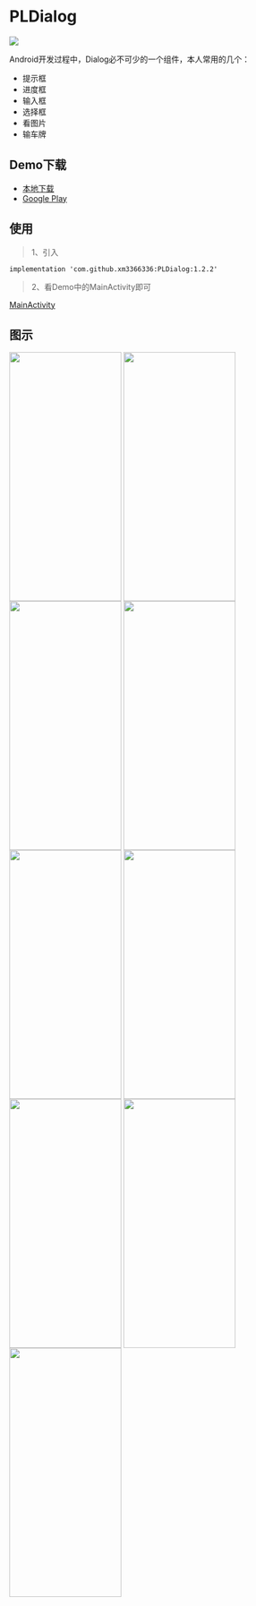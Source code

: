 # PLDialog
[![](https://jitpack.io/v/xm3366336/PLDialog.svg)](https://jitpack.io/#xm3366336/PLDialog)

Android开发过程中，Dialog必不可少的一个组件，本人常用的几个：
 * 提示框
 * 进度框
 * 输入框 
 * 选择框
 * 看图片
 * 输车牌

## Demo下载

 * [本地下载](https://github.com/xm3366336/PLDialog/blob/master/app/release/app-release.apk)
 * [Google Play](https://play.google.com/store/apps/details?id=com.pengl.PLDialog.demo)

## 使用

> 1、引入
```
implementation 'com.github.xm3366336:PLDialog:1.2.2'
```

> 2、看Demo中的MainActivity即可

[MainActivity](https://github.com/xm3366336/PLDialog/blob/main/app/src/com/pengl/PLDialog/MainActivity.java)


## 图示

 <img src="http://oss.luokj.com/github/PLDialog/1-main.jpg" width="200" height="445" align=center />
 <img src="http://oss.luokj.com/github/PLDialog/2-tips1.jpg" width="200" height="445" align=center />
 <img src="http://oss.luokj.com/github/PLDialog/3-progress.jpg" width="200" height="445" align=center />

 <img src="http://oss.luokj.com/github/PLDialog/4-tips_succ.jpg" width="200" height="445" align=center />
 <img src="http://oss.luokj.com/github/PLDialog/5-input_text.jpg" width="200" height="445" align=center />
 <img src="http://oss.luokj.com/github/PLDialog/6-input_num.jpg" width="200" height="445" align=center />

 <img src="http://oss.luokj.com/github/PLDialog/7-input_idcard.jpg" width="200" height="445" align=center />
 <img src="http://oss.luokj.com/github/PLDialog/8-choose.jpg" width="200" height="445" align=center />
 <img src="http://oss.luokj.com/github/PLDialog/9-photo.jpg" width="200" height="445" align=center />
